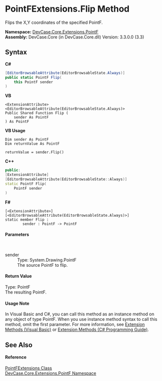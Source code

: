 # PointFExtensions.Flip Method 
 

Flips the X,Y coordinates of the specified PointF.

**Namespace:**&nbsp;<a href="N_DevCase_Core_Extensions_PointF">DevCase.Core.Extensions.PointF</a><br />**Assembly:**&nbsp;DevCase.Core (in DevCase.Core.dll) Version: 3.3.0.0 (3.3)

## Syntax

**C#**<br />
``` C#
[EditorBrowsableAttribute(EditorBrowsableState.Always)]
public static PointF Flip(
	this PointF sender
)
```

**VB**<br />
``` VB
<ExtensionAttribute>
<EditorBrowsableAttribute(EditorBrowsableState.Always)>
Public Shared Function Flip ( 
	sender As PointF
) As PointF
```

**VB Usage**<br />
``` VB Usage
Dim sender As PointF
Dim returnValue As PointF

returnValue = sender.Flip()
```

**C++**<br />
``` C++
public:
[ExtensionAttribute]
[EditorBrowsableAttribute(EditorBrowsableState::Always)]
static PointF Flip(
	PointF sender
)
```

**F#**<br />
``` F#
[<ExtensionAttribute>]
[<EditorBrowsableAttribute(EditorBrowsableState.Always)>]
static member Flip : 
        sender : PointF -> PointF 

```


#### Parameters
&nbsp;<dl><dt>sender</dt><dd>Type: System.Drawing.PointF<br />The source PointF to flip.</dd></dl>

#### Return Value
Type: PointF<br />The resulting PointF.

#### Usage Note
In Visual Basic and C#, you can call this method as an instance method on any object of type PointF. When you use instance method syntax to call this method, omit the first parameter. For more information, see <a href="https://docs.microsoft.com/dotnet/visual-basic/programming-guide/language-features/procedures/extension-methods">Extension Methods (Visual Basic)</a> or <a href="https://docs.microsoft.com/dotnet/csharp/programming-guide/classes-and-structs/extension-methods">Extension Methods (C# Programming Guide)</a>.

## See Also


#### Reference
<a href="T_DevCase_Core_Extensions_PointF_PointFExtensions">PointFExtensions Class</a><br /><a href="N_DevCase_Core_Extensions_PointF">DevCase.Core.Extensions.PointF Namespace</a><br />